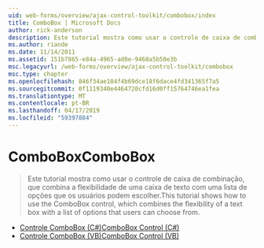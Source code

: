 ```yaml
---
uid: web-forms/overview/ajax-control-toolkit/combobox/index
title: ComboBox | Microsoft Docs
author: rick-anderson
description: Este tutorial mostra como usar o controle de caixa de combinação, que combina a flexibilidade de uma caixa de texto com uma lista de opções que os usuários podem escolher.
ms.author: riande
ms.date: 11/14/2011
ms.assetid: 151b7865-e84a-4965-ad0e-9468a5b50e3b
msc.legacyurl: /web-forms/overview/ajax-control-toolkit/combobox
msc.type: chapter
ms.openlocfilehash: 846f34ae104f4b69dce18f6dace4fd341365f7a5
ms.sourcegitcommit: 0f1119340e4464720cfd16d0ff15764746ea1fea
ms.translationtype: MT
ms.contentlocale: pt-BR
ms.lasthandoff: 04/17/2019
ms.locfileid: "59397884"
---
```

# <a name="combobox"></a><span data-ttu-id="ba4a1-103">ComboBox</span><span class="sxs-lookup"><span data-stu-id="ba4a1-103">ComboBox</span></span>

> <span data-ttu-id="ba4a1-104">Este tutorial mostra como usar o controle de caixa de combinação, que combina a flexibilidade de uma caixa de texto com uma lista de opções que os usuários podem escolher.</span><span class="sxs-lookup"><span data-stu-id="ba4a1-104">This tutorial shows how to use the ComboBox control, which combines the flexibility of a text box with a list of options that users can choose from.</span></span>


- [<span data-ttu-id="ba4a1-105">Controle ComboBox (C#)</span><span class="sxs-lookup"><span data-stu-id="ba4a1-105">ComboBox Control (C#)</span></span>](how-do-i-use-the-combobox-control-cs.md)
- [<span data-ttu-id="ba4a1-106">Controle ComboBox (VB)</span><span class="sxs-lookup"><span data-stu-id="ba4a1-106">ComboBox Control (VB)</span></span>](how-do-i-use-the-combobox-control-vb.md)
